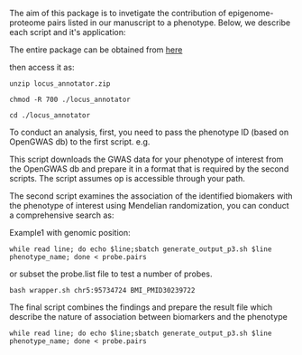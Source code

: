 The aim of this package is to invetigate the contribution of epigenome-proteome pairs listed in our manuscript to a phenotype. Below, we describe each script and it's application:

The entire package can be obtained from [here](https://zenodo.org/record/5979701)

then access it as:
```
unzip locus_annotator.zip

chmod -R 700 ./locus_annotator

cd ./locus_annotator
```
To conduct an analysis, first, you need to pass the phenotype ID (based on OpenGWAS db) to the first script. e.g.

This script downloads the GWAS data for your phenotype of interest from the OpenGWAS db and prepare it in a format that is required by the second scripts. The script assumes op is accessible through your path.

The second script examines the association of the identified biomakers with the phenotype of interest using Mendelian randomization, you can conduct a comprehensive search as:


Example1 with genomic position:
```
while read line; do echo $line;sbatch generate_output_p3.sh $line phenotype_name; done < probe.pairs
```
or subset the probe.list file to test a number of probes.

```
bash wrapper.sh chr5:95734724 BMI_PMID30239722
```

The final script combines the findings and prepare the result file which describe the nature of association between biomarkers and the phenotype

```
while read line; do echo $line;sbatch generate_output_p3.sh $line phenotype_name; done < probe.pairs
```
